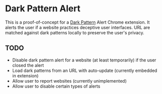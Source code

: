 Dark Pattern Alert
==================

This is a proof-of-concept for a [Dark Pattern](http://darkpatterns.org) Alert Chrome extension. It alerts the user if a website practices deceptive user interfaces. URL are matched against dark patterns locally to preserve the user's privacy.

TODO
----
* Disable dark pattern alert for a website (at least temporarily) if the user closed the alert
* Load dark patterns from an URL with auto-update (currently embedded in extension)
* Allow user to report websites (currently unimplemented)
* Allow user to disable certain types of alerts
